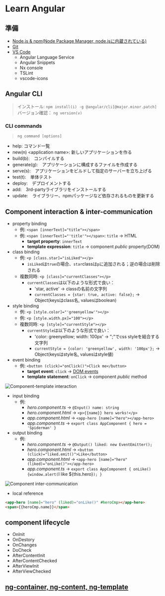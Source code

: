 # Learn Angular

## 準備

* [Node.js & npm(Node Package Manager, node.jsに内蔵されている)](https://nodejs.org/ja/)
* [Git](https://git-scm.com/downloads)
* [VS Code](https://code.visualstudio.com/download)
  * Angular Language Service
  * Angular Snippets
  * Nx console
  * TSLint
  * vscode-icons

## Angular CLI

> インストール: `npm install(i) -g @angular/cli[@major.minor.patch]`  
> バージョン確認： `ng version(v)`

### CLI commands

> `ng command [options]`

* help: コマンド一覧
* new(n) \<application name>: 新しいアプリケーションを作る
* build(b):　コンパイルする
* generate(g):　アプリケーションに構成するファイルを作成する
* serve(s):　アプリケーションをビルドして指定のサーバーを立ち上げる
* test(t):　単体テスト
* deploy:　デプロイメントする
* add:　3rd-partyライブラリをインストールする
* update:　ライブラリー、npmパッケージなど依存されるものを更新する

## Component interaction & inter-communication

* property binding
  * 例: `<span [innerText]="title"></span>`
  * 例: `<span [innerText]="'title'"></span>`: `title` -> HTML
    * **target property**: `innerText`
    * **template expression**: `title` -> component *public* property(DOM)
* class binding
  * 例: `<p [class.star]="isLiked"></p>`
    * `isLiked`は`true`の場合、`star`classは`p`に追加される；逆の場合は削除される
  * 複数同時: `<p [class]="currentClasses"></p>`
    * `currentClasses`は以下のような形式で良い：
      * 'star, active' -> classの名前の文字列
      * `currentClasses = {star: true, active: false};` -> Object(keysはclass名, valuesはboolean)
* style binding
  * 例: `<p [style.color]="'greenyellow'"></p>`
  * 例: `<p [style.width.px]="100"></p>`
  * 複数同時: `<p [style]="currentStyle"></p>`
    * `currentStyle`は以下のような形式で良い：
      * 'color: greenyellow; width: 100px' -> ";"でcss styleを結合する文字列
      * `currentStyle = {color: 'greenyellow', width: '100px'};` -> Object(keysはstyle名, valuesはstyle値)
* event binding
  * 例: `<button (click)="onClick()">Click me</button>`
    * **target event**: `click` -> [DOM events](https://developer.mozilla.org/ja/docs/Web/Events)
    * **template statement**: `onClick` -> component *public* method

![Component-template interaction](https://angular.io/generated/images/guide/architecture/component-databinding.png)

* input binding
  * 例:
    * *hero.component.ts* -> `@Input() name: string`
    * *hero.component.html* -> `<p>{{name}} hero works!</p>`
    * *app.component.html* -> `<app-hero [name]="hero"></app-hero>`
    * *app.component.ts* -> `export class AppComponent { hero = 'Spiderman' }`
* output binding
  * 例:
    * *hero.component.ts* -> `@Output() liked: new EventEmitter();`
    * *hero.component.html* -> `<button (click)="liked.emit()">Like</button>`
    * *app.component.html* -> `<app-hero [name]="hero" (liked)="onLike()"></app-hero>`
    * *app.component.ts* -> `export class AppComponent { onLike() {window.alert(`I like ${this.hero}`); }`

![Component inter-communication](https://www.infragistics.com/community/resized-image/__size/292x270/__key/communityserver-blogs-components-weblogfiles/dhananjay_5F00_kumar-componentcommunication/6507.img1.PNG)

* local reference

```html
<app-hero [name]="hero" (liked)="onLike()" #heroCmp></app-hero>
<span>{{heroCmp.name}}</span>
```

## component lifecycle

* OnInit
* OnDestory
* OnChanges
* DoCheck
* AfterContentInit
* AfterContentChecked
* AfterViewInit
* AfterViewChecked

## [ng-container, ng-content, ng-template](https://qiita.com/shibukawa/items/c8c7fd22c1054348db3a)
